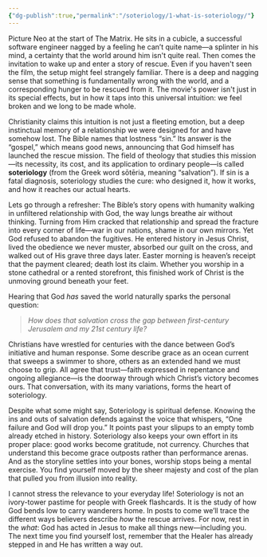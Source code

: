 ```yaml
---
{"dg-publish":true,"permalink":"/soteriology/1-what-is-soteriology/"}
---
```


Picture Neo at the start of The Matrix. He sits in a cubicle, a successful software engineer nagged by a feeling he can’t quite name—a splinter in his mind, a certainty that the world around him isn't quite real. Then comes the invitation to wake up and enter a story of rescue. Even if you haven't seen the film, the setup might feel strangely familiar. There is a deep and nagging sense that something is fundamentally wrong with the world, and a corresponding hunger to be rescued from it. The movie's power isn't just in its special effects, but in how it taps into this universal intuition: we feel broken and we long to be made whole.

Christianity claims this intuition is not just a fleeting emotion, but a deep instinctual memory of a relationship we were designed for and have somehow lost. The Bible names that lostness “sin.” Its answer is the “gospel,” which means good news, announcing that God himself has launched the rescue mission. The field of theology that studies this mission—its necessity, its cost, and its application to ordinary people—is called **soteriology** (from the Greek word sōtēria, meaning “salvation”). If sin is a fatal diagnosis, soteriology studies the cure: who designed it, how it works, and how it reaches our actual hearts.

Lets go through a refresher: The Bible’s story opens with humanity walking in unfiltered relationship with God, the way lungs breathe air without thinking. Turning from Him cracked that relationship and spread the fracture into every corner of life—war in our nations, shame in our own mirrors. Yet God refused to abandon the fugitives. He entered history in Jesus Christ, lived the obedience we never muster, absorbed our guilt on the cross, and walked out of His grave three days later. Easter morning is heaven’s receipt that the payment cleared; death lost its claim. Whether you worship in a stone cathedral or a rented storefront, this finished work of Christ is the unmoving ground beneath your feet.

Hearing that God _has_ saved the world naturally sparks the personal question: 

> *How does that salvation cross the gap between first-century Jerusalem and my 21st century life?* 

Christians have wrestled for centuries with the dance between God’s initiative and human response. Some describe grace as an ocean current that sweeps a swimmer to shore, others as an extended hand we must choose to grip. All agree that trust—faith expressed in repentance and ongoing allegiance—is the doorway through which Christ’s victory becomes ours. That conversation, with its many variations, forms the heart of soteriology.

Despite what some might say, Soteriology is spiritual defense. Knowing the ins and outs of salvation defends against the voice that whispers, “One failure and God will drop you.” It points past your slipups to an empty tomb already etched in history. Soteriology also keeps your own effort in its proper place: good works become gratitude, not currency. Churches that understand this become grace outposts rather than performance arenas. And as the storyline settles into your bones, worship stops being a mental exercise. You find yourself moved by the sheer majesty and cost of the plan that pulled you from illusion into reality.

I cannot stress the relevance to your everyday life! Soteriology is not an ivory-tower pastime for people with Greek flashcards. It is the study of how God bends low to carry wanderers home. In posts to come we’ll trace the different ways believers describe _how_ the rescue arrives. For now, rest in the _what_: God has acted in Jesus to make all things new—including you. The next time you find yourself lost, remember that the Healer has already stepped in and He has written a way out.
